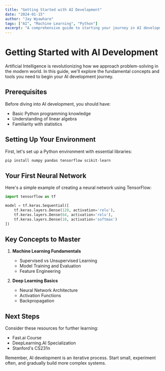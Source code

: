 ```yaml
---
title: "Getting Started with AI Development"
date: "2024-01-15"
author: "Jay Wyawhare"
tags: ["AI", "Machine Learning", "Python"]
excerpt: "A comprehensive guide to starting your journey in AI development"
---
```


# Getting Started with AI Development

Artificial Intelligence is revolutionizing how we approach problem-solving in the modern world. In this guide, we'll explore the fundamental concepts and tools you need to begin your AI development journey.

## Prerequisites

Before diving into AI development, you should have:

- Basic Python programming knowledge
- Understanding of linear algebra
- Familiarity with statistics

## Setting Up Your Environment

First, let's set up a Python environment with essential libraries:

```python
pip install numpy pandas tensorflow scikit-learn
```

## Your First Neural Network

Here's a simple example of creating a neural network using TensorFlow:

```python
import tensorflow as tf

model = tf.keras.Sequential([
    tf.keras.layers.Dense(128, activation='relu'),
    tf.keras.layers.Dense(64, activation='relu'),
    tf.keras.layers.Dense(10, activation='softmax')
])
```

## Key Concepts to Master

1. **Machine Learning Fundamentals**
   - Supervised vs Unsupervised Learning
   - Model Training and Evaluation
   - Feature Engineering

2. **Deep Learning Basics**
   - Neural Network Architecture
   - Activation Functions
   - Backpropagation

## Next Steps

Consider these resources for further learning:
- Fast.ai Course
- DeepLearning.AI Specialization
- Stanford's CS231n

Remember, AI development is an iterative process. Start small, experiment often, and gradually build more complex systems.
